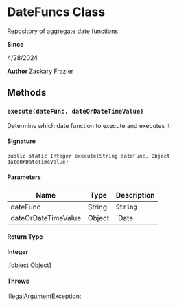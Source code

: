 # DateFuncs Class

Repository of aggregate date functions

**Since** 

4/28/2024

**Author** Zackary Frazier

## Methods
### `execute(dateFunc, dateOrDateTimeValue)`

Determins which date function to execute and executes it

#### Signature
```apex
public static Integer execute(String dateFunc, Object dateOrDateTimeValue)
```

#### Parameters
| Name | Type | Description |
|------|------|-------------|
| dateFunc | String | `String` |
| dateOrDateTimeValue | Object | `Date|Datetime` |

#### Return Type
**Integer**

,[object Object]

#### Throws
IllegalArgumentException: